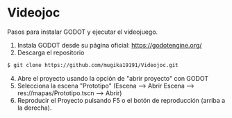 # Videojoc
Pasos para instalar GODOT y ejecutar el videojuego.
1. Instala GODOT desde su página oficial: https://godotengine.org/
2. Descarga el repositorio
```bash
$ git clone https://github.com/mugika19191/Videojoc.git
```
4. Abre el proyecto usando la opción de "abrir proyecto" con GODOT
5. Selecciona la escena "Prototipo" (Escena --> Abrir Escena --> res://mapas/Prototipo.tscn --> Abrir)
6. Reproducir el Proyecto pulsando F5 o el botón de reproducción (arriba a la derecha).
